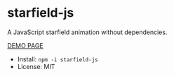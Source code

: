 # starfield-js

A JavaScript starfield animation without dependencies.

[DEMO PAGE](https://shaack.com/projekte/starfield-js/)

- Install: `npm -i starfield-js` 
- License: MIT
